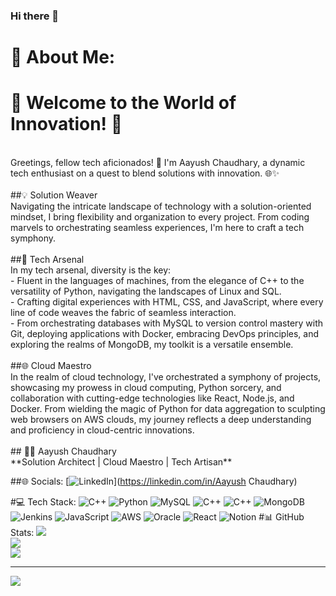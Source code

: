 ### Hi there 👋

# 💫 About Me:
# 🚀 Welcome to the World of Innovation! 🚀
<br>
Greetings, fellow tech aficionados! 👋 I'm Aayush Chaudhary, a dynamic tech enthusiast on a quest to blend solutions with innovation. 🌐✨
<br><br>
##💡 Solution Weaver<br>
Navigating the intricate landscape of technology with a solution-oriented mindset, I bring flexibility and organization to every project. From coding marvels to orchestrating seamless experiences, I'm here to craft a tech symphony.
<br><br>
##🤖 Tech Arsenal<br>
In my tech arsenal, diversity is the key:<br>
- Fluent in the languages of machines, from the elegance of C++ to the versatility of Python, navigating the landscapes of Linux and SQL.
<br>- Crafting digital experiences with HTML, CSS, and JavaScript, where every line of code weaves the fabric of seamless interaction.
<br>- From orchestrating databases with MySQL to version control mastery with Git, deploying applications with Docker, embracing DevOps principles, and exploring the realms of MongoDB, my toolkit is a versatile ensemble.
<br><br>
##🌐 Cloud Maestro<br>
In the realm of cloud technology, I've orchestrated a symphony of projects, showcasing my prowess in cloud computing, Python sorcery, and collaboration with cutting-edge technologies like React, Node.js, and Docker. From wielding the magic of Python for data aggregation to sculpting web browsers on AWS clouds, my journey reflects a deep understanding and proficiency in cloud-centric innovations.
<br><br>## 👨‍💻 Aayush Chaudhary<br>
**Solution Architect | Cloud Maestro | Tech Artisan**<br>


##🌐 Socials:
[![LinkedIn](https://img.shields.io/badge/LinkedIn-%230077B5.svg?logo=linkedin&logoColor=white)](https://linkedin.com/in/Aayush Chaudhary) 

#💻 Tech Stack:
![C++](https://img.shields.io/badge/c++-%2300599C.svg?style=for-the-badge&logo=c%2B%2B&logoColor=white) ![Python](https://img.shields.io/badge/python-3670A0?style=for-the-badge&logo=python&logoColor=ffdd54) ![MySQL](https://img.shields.io/badge/mysql-%2300000f.svg?style=for-the-badge&logo=mysql&logoColor=white) ![C++](https://img.shields.io/badge/c++-%2300599C.svg?style=for-the-badge&logo=c%2B%2B&logoColor=white) ![C++](https://img.shields.io/badge/c++-%2300599C.svg?style=for-the-badge&logo=c%2B%2B&logoColor=white) ![MongoDB](https://img.shields.io/badge/MongoDB-%234ea94b.svg?style=for-the-badge&logo=mongodb&logoColor=white) ![Jenkins](https://img.shields.io/badge/jenkins-%232C5263.svg?style=for-the-badge&logo=jenkins&logoColor=white) ![JavaScript](https://img.shields.io/badge/javascript-%23323330.svg?style=for-the-badge&logo=javascript&logoColor=%23F7DF1E) ![AWS](https://img.shields.io/badge/AWS-%23FF9900.svg?style=for-the-badge&logo=amazon-aws&logoColor=white) ![Oracle](https://img.shields.io/badge/Oracle-F80000?style=for-the-badge&logo=oracle&logoColor=white) ![React](https://img.shields.io/badge/react-%2320232a.svg?style=for-the-badge&logo=react&logoColor=%2361DAFB) ![Notion](https://img.shields.io/badge/Notion-%23000000.svg?style=for-the-badge&logo=notion&logoColor=white)
#📊 GitHub Stats:
![](https://github-readme-stats.vercel.app/api?username=pritzal&theme=radical&hide_border=false&include_all_commits=false&count_private=false)<br/>
![](https://github-readme-streak-stats.herokuapp.com/?user=pritzal&theme=radical&hide_border=false)<br/>
![](https://github-readme-stats.vercel.app/api/top-langs/?username=pritzal&theme=radical&hide_border=false&include_all_commits=false&count_private=false&layout=compact)

---
[![](https://visitcount.itsvg.in/api?id=pritzal&icon=0&color=0)](https://visitcount.itsvg.in)
